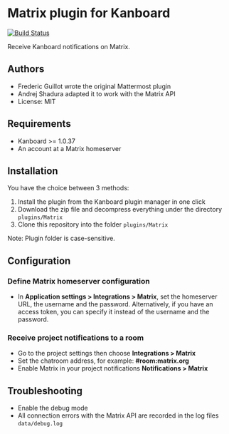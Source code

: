 Matrix plugin for Kanboard
==============================

[![Build Status](https://travis-ci.org/kanboard/plugin-matrix.svg?branch=master)](https://travis-ci.org/kanboard/plugin-matrix)

Receive Kanboard notifications on Matrix.

Authors
-------

- Frederic Guillot wrote the original Mattermost plugin
- Andrej Shadura adapted it to work with the Matrix API
- License: MIT

Requirements
------------

- Kanboard >= 1.0.37
- An account at a Matrix homeserver

Installation
------------

You have the choice between 3 methods:

1. Install the plugin from the Kanboard plugin manager in one click
2. Download the zip file and decompress everything under the directory `plugins/Matrix`
3. Clone this repository into the folder `plugins/Matrix`

Note: Plugin folder is case-sensitive.

Configuration
-------------

### Define Matrix homeserver configuration

- In **Application settings > Integrations > Matrix**, set the homeserver URL, the username and the
password. Alternatively, if you have an access token, you can specify it instead of the username and
the password.

### Receive project notifications to a room

- Go to the project settings then choose **Integrations > Matrix**
- Set the chatroom address, for example: **#room:matrix.org**
- Enable Matrix in your project notifications **Notifications > Matrix**

## Troubleshooting

- Enable the debug mode
- All connection errors with the Matrix API are recorded in the log files `data/debug.log`

